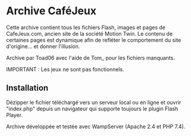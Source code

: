 # Archive CaféJeux

Cette archive contient tous les fichiers Flash, images et pages de CafeJeux.com, ancien site de la société Motion Twin.
Le contenu de certaines pages est dynamique afin de refléter le comportement du site d'origine... et donner l'illusion.

Archive par Toad06 avec l'aide de Tom_ pour les fichiers manquants.


IMPORTANT : Les jeux ne sont pas fonctionnels.


## Installation

Dézipper le fichier téléchargé vers un serveur local ou en ligne et ouvrir "index.php" depuis un navigateur qui supporte toujours le plugin Flash Player.

Archive développée et testée avec WampServer (Apache 2.4 et PHP 7.4).


<a href="https://github.com/Toad06/CafeJeux-Site"><img src="https://github.com/Toad06/CafeJeux-Site/blob/main/presentation.png?raw=true" alt="" /></a>
